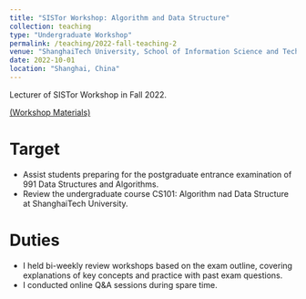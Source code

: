 ```yaml
---
title: "SISTor Workshop: Algorithm and Data Structure"
collection: teaching
type: "Undergraduate Workshop"
permalink: /teaching/2022-fall-teaching-2
venue: "ShanghaiTech University, School of Information Science and Technology"
date: 2022-10-01
location: "Shanghai, China"
---
```


Lecturer of SISTor Workshop in Fall 2022.

[(Workshop Materials)](https://github.com/vickywu1022/SISTor-Workshop-2022)

Target
======
- Assist students preparing for the postgraduate entrance examination of 991 Data Structures and Algorithms.
- Review the undergraduate course CS101: Algorithm nad Data Structure at ShanghaiTech University.

Duties
======
- I held bi-weekly review workshops based on the exam outline, covering explanations of key concepts and practice with past exam questions.
- I conducted online Q&A sessions during spare time.